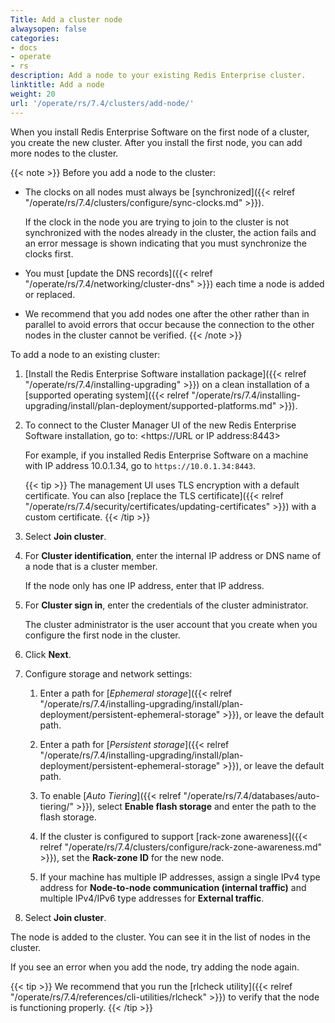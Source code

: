 ```yaml
---
Title: Add a cluster node
alwaysopen: false
categories:
- docs
- operate
- rs
description: Add a node to your existing Redis Enterprise cluster.
linktitle: Add a node
weight: 20
url: '/operate/rs/7.4/clusters/add-node/'
---
```

When you install Redis Enterprise Software on the first node of a cluster, you create the new cluster.
After you install the first node, you can add more nodes to the cluster.

{{< note >}}
Before you add a node to the cluster:

- The clocks on all nodes must always be [synchronized]({{< relref "/operate/rs/7.4/clusters/configure/sync-clocks.md" >}}).

    If the clock in the node you are trying to join to the cluster is not synchronized with the nodes already in the cluster,
    the action fails and an error message is shown indicating that you must synchronize the clocks first.

- You must [update the DNS records]({{< relref "/operate/rs/7.4/networking/cluster-dns" >}})
    each time a node is added or replaced.

- We recommend that you add nodes one after the other rather than in parallel
    to avoid errors that occur because the connection to the other nodes in the cluster cannot be verified.
{{< /note >}}

To add a node to an existing cluster:

1. [Install the Redis Enterprise Software installation package]({{< relref "/operate/rs/7.4/installing-upgrading" >}}) on a clean installation
    of a [supported operating system]({{< relref "/operate/rs/7.4/installing-upgrading/install/plan-deployment/supported-platforms.md" >}}).

1. To connect to the Cluster Manager UI of the new Redis Enterprise Software installation, go to: <https://URL or IP address:8443>

    For example, if you installed Redis Enterprise Software on a machine with IP address 10.0.1.34, go to `https://10.0.1.34:8443`.

    {{< tip >}}
The management UI uses TLS encryption with a default certificate.
You can also [replace the TLS certificate]({{< relref "/operate/rs/7.4/security/certificates/updating-certificates" >}})
with a custom certificate.
    {{< /tip >}}

1. Select **Join cluster**.

1. For **Cluster identification**, enter the internal IP address or DNS name of a node that is a cluster member.

    If the node only has one IP address, enter that IP address.

1. For **Cluster sign in**, enter the credentials of the cluster administrator.

    The cluster administrator is the user account that you create when you configure the first node in the cluster.

1. Click **Next**.

1. Configure storage and network settings:

    1. Enter a path for [*Ephemeral storage*]({{< relref "/operate/rs/7.4/installing-upgrading/install/plan-deployment/persistent-ephemeral-storage" >}}), or leave the default path.

    1. Enter a path for [*Persistent storage*]({{< relref "/operate/rs/7.4/installing-upgrading/install/plan-deployment/persistent-ephemeral-storage" >}}),
        or leave the default path.

    1. To enable [*Auto Tiering*]({{< relref "/operate/rs/7.4/databases/auto-tiering/" >}}),
        select **Enable flash storage** and enter the path to the flash storage.

    1. If the cluster is configured to support [rack-zone awareness]({{< relref "/operate/rs/7.4/clusters/configure/rack-zone-awareness.md" >}}), set the **Rack-zone ID** for the new node.

    1. If your machine has multiple IP addresses, assign a single IPv4 type address for **Node-to-node communication (internal traffic)** and multiple IPv4/IPv6 type addresses for **External traffic**.

1. Select **Join cluster**.

The node is added to the cluster.
You can see it in the list of nodes in the cluster.

If you see an error when you add the node, try adding the node again.

{{< tip >}}
We recommend that you run the [rlcheck utility]({{< relref "/operate/rs/7.4/references/cli-utilities/rlcheck" >}}) to verify that the node is functioning properly.
{{< /tip >}}

